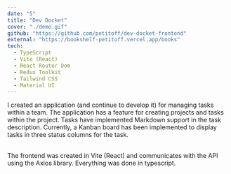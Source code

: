 ```yaml
---
date: "5"
title: "Dev Docket"
cover: "./demo.gif"
github: "https://github.com/petitoff/dev-docket-frontend"
external: "https://bookshelf-petitoff.vercel.app/books"
tech:
  - TypeScript
  - Vite (React)
  - React Router Dom
  - Redux Toolkit
  - Tailwind CSS
  - Material UI
---
```


I created an application (and continue to develop it) for managing tasks within a team. The application has a feature for creating projects and tasks within the project. Tasks have implemented Markdown support in the task description. Currently, a Kanban board has been implemented to display tasks in three status columns for the task. <br /> <br />

The frontend was created in Vite (React) and communicates with the API using the Axios library. Everything was done in typescript.
